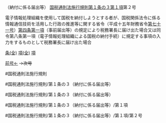 （納付に係る届出等）
[国税通則法施行規則第１条の３第１項](国税通則法施行規則＿第１条の３第１項)第２号

電子情報処理組織を使用して国税を納付しようとする者が、国税関係法令に係る情報通信技術を活用した行政の推進等に関する省令（平成十五年財務省令[第七十一号](国税通則法施行規則＿第１条の３第１項第７１号)）[第四条第一項](国税通則法施行規則＿第４条第１項)（事前届出等）の規定により税務署長に届け出た場合又は同令第八条第一項（電子情報処理組織による国税の納付手続）に規定する事項の入力をするものとして税務署長に届け出た場合

[条(全)](国税通則法施行規則＿第１条の３_.md)    [項(全)](国税通則法施行規則＿第１条の３第１項_.md)    [項](国税通則法施行規則＿第１条の３第１項.md)

[前号←](国税通則法施行規則＿第１条の３第１項第１号.md)  ~~→次号~~

#国税通則法施行規則

#国税通則法施行規則/第１条の３（納付に係る届出等）

#国税通則法施行規則/第１条の３（納付に係る届出等）

#国税通則法施行規則/第１条の３（納付に係る届出等）/第１項

#国税通則法施行規則/第１条の３（納付に係る届出等）/第１項/第２号

